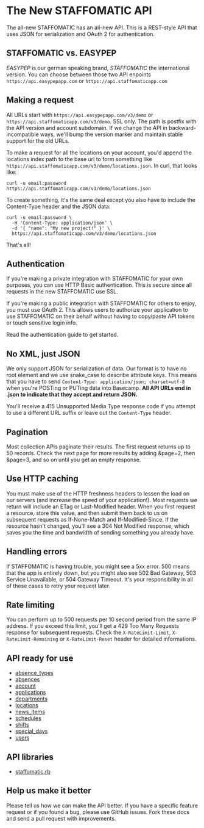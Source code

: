 The New STAFFOMATIC API
=======================

The all-new STAFFOMATIC has an all-new API. This is a REST-style API that uses JSON for serialization and OAuth 2 for authentication.

STAFFOMATIC vs. EASYPEP
-----------------------

*EASYPEP* is our german speaking brand, *STAFFOMATIC* the international version. You can choose between those two  API enpoints `https://api.easypepapp.com` or `https://api.staffomaticapp.com`


Making a request
----------------

All URLs start with `https://api.easypepapp.com/v3/demo` or `https://api.staffomaticapp.com/v3/demo`. SSL only. The path is postfix with the API version and account subdomain. If we change the API in backward-incompatible ways, we'll bump the version marker and maintain stable support for the old URLs.

To make a request for all the locations on your account, you'd append the locations index path to the base url to form something like `https://api.staffomaticapp.com/v3/demo/locations.json`. In curl, that looks like:

```shell
curl -u email:password https://api.staffomaticapp.com/v3/demo/locations.json
```


To create something, it's the same deal except you also have to include the Content-Type header and the JSON data:

```shell
curl -u email:password \
  -H 'Content-Type: application/json' \
  -d '{ "name": "My new project!" }' \
  https://api.staffomaticapp.com/v3/demo/locations.json
```

That's all!

Authentication
-----------------------

If you're making a private integration with STAFFOMATIC for your own purposes, you can use HTTP Basic authentication. This is secure since all requests in the new STAFFOMATIC use SSL.

If you're making a public integration with STAFFOMATIC for others to enjoy, you must use OAuth 2. This allows users to authorize your application to use STAFFOMATIC on their behalf without having to copy/paste API tokens or touch sensitive login info.

Read the authentication guide to get started.


No XML, just JSON
-----------------------

We only support JSON for serialization of data. Our format is to have no root element and we use snake_case to describe attribute keys. This means that you have to send `Content-Type: application/json; charset=utf-8` when you're POSTing or PUTing data into Basecamp. **All API URLs end in .json to indicate that they accept and return JSON.**

You'll receive a 415 Unsupported Media Type response code if you attempt to use a different URL suffix or leave out the `Content-Type` header.

Pagination
-----------------------

Most collection APIs paginate their results. The first request returns up to 50 records. Check the next page for more results by adding &page=2, then &page=3, and so on until you get an empty response.


Use HTTP caching
-----------------------

You must make use of the HTTP freshness headers to lessen the load on our servers (and increase the speed of your application!). Most requests we return will include an ETag or Last-Modified header. When you first request a resource, store this value, and then submit them back to us on subsequent requests as If-None-Match and If-Modified-Since. If the resource hasn't changed, you'll see a 304 Not Modified response, which saves you the time and bandwidth of sending something you already have.


Handling errors
-----------------------

If STAFFOMATIC is having trouble, you might see a 5xx error. 500 means that the app is entirely down, but you might also see 502 Bad Gateway, 503 Service Unavailable, or 504 Gateway Timeout. It's your responsibility in all of these cases to retry your request later.


Rate limiting
-----------------------

You can perform up to 500 requests per 10 second period from the same IP address. If you exceed this limit, you'll get a 429 Too Many Requests response for subsequent requests. Check the `X-RateLimit-Limit`, `X-RateLimit-Remaining` or `X-RateLimit-Reset` header for detailed informations.

API ready for use
-----------------------

* [absence_types](https://github.com/staffomatic/staffomatic-api-documentation/blob/master/ressources/absence_types.md)
* [absences](https://github.com/staffomatic/staffomatic-api-documentation/blob/master/ressources/absences.md)
* [account](https://github.com/staffomatic/staffomatic-api-documentation/blob/master/ressources/account.md)
* [applications](https://github.com/staffomatic/staffomatic-api-documentation/blob/master/ressources/applications.md)
* [departments](https://github.com/staffomatic/staffomatic-api-documentation/blob/master/ressources/departments.md)
* [locations](https://github.com/staffomatic/staffomatic-api-documentation/blob/master/ressources/locations.md)
* [news_items](https://github.com/staffomatic/staffomatic-api-documentation/blob/master/ressources/news_items.md)
* [schedules](https://github.com/staffomatic/staffomatic-api-documentation/blob/master/ressources/schedules.md)
* [shifts](https://github.com/staffomatic/staffomatic-api-documentation/blob/master/ressources/shifts.md)
* [special_days](https://github.com/staffomatic/staffomatic-api-documentation/blob/master/ressources/special_days.md)
* [users](https://github.com/staffomatic/staffomatic-api-documentation/blob/master/ressources/users.md)

API libraries
-----------------------
* [staffomatic.rb](https://github.com/staffomatic/staffomatic.rb)


Help us make it better
-----------------------

Please tell us how we can make the API better. If you have a specific feature request or if you found a bug, please use GitHub issues. Fork these docs and send a pull request with improvements.

